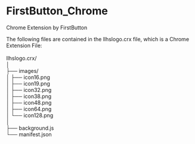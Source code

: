 # FirstButton_Chrome
Chrome Extension by FirstButton

The following files are contained in the llhslogo.crx file, which is a Chrome Extension File:<br />
       		 <br />
llhslogo.crx/<br />
│<br />
├── images/ <br />
│   ├── icon16.png  <br />
│   ├── icon19.png  <br />
│   ├── icon32.png  <br />
│   ├── icon38.png  <br />
│   ├── icon48.png  <br />
│   ├── icon64.png  <br />
│   └── icon128.png <br />
│<br />
├── background.js  <br />
└── manifest.json  <br />

